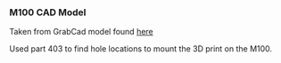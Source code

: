 ### M100 CAD Model
Taken from GrabCad model found [here](https://grabcad.com/library/dji-m100-matrice100-1/details?folder_id=5305554)

Used part 403 to find hole locations to mount the 3D print on the M100.